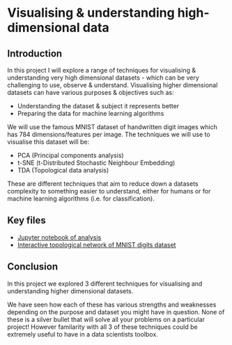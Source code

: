 # Visualising & understanding high-dimensional data

## Introduction

In this project I will explore a range of techniques for visualising & understanding very high dimensional datasets - which can be very challenging to use, observe & understand. Visualising higher dimensional datasets can have various purposes & objectives such as:

- Understanding the dataset & subject it represents better
- Preparing the data for machine learning algorithms

We will use the famous MNIST dataset of handwritten digit images which has 784 dimensions/features per image.
The techniques we will use to visualise this dataset will be:

- PCA (Principal components analysis)
- t-SNE (t-Distributed Stochastic Neighbour Embedding)
- TDA (Topological data analysis)

These are different techniques that aim to reduce down a datasets complexity to something easier to understand, either for humans or for machine learning algorithms (i.e. for classification).

## Key files 

- [Jupyter notebook of analysis](https://github.com/pranath/high_dim_data_vis/blob/master/high_dim_data_vis.ipynb)
- [Interactive topological network of MNIST digits dataset](https://pranath.github.io/high_dim_data_vis/tda_mnist_digits.html)

## Conclusion

In this project we explored 3 different techniques for visualising and understanding higher dimensional datasets.

We have seen how each of these has various strengths and weaknesses depending on the purpose and dataset you might have in question. None of these is a silver bullet that will solve all your problems on a particular project! However familarity with all 3 of these techniques could be extremely useful to have in a data scientists toolbox.
